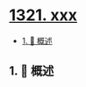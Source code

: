# [1321. xxx](https://github.com/Tdahuyou/TNotes.leetcode/tree/main/notes/1321.%20xxx)

<!-- region:toc -->

- [1. 📝 概述](#1--概述)

<!-- endregion:toc -->

## 1. 📝 概述
